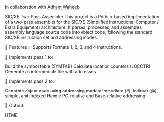 In collaboration with [Adham Waheeb](https://github.com/waheeb4)

SIC/XE Two-Pass Assembler
This project is a Python-based implementation of a two-pass assembler for the SIC/XE (Simplified Instructional Computer / Extra Equipment) architecture. It parses, processes, and assembles assembly language source code into object code, following the standard SIC/XE instruction set and addressing modes.

🚀 Features
✅ Supports Formats 1, 2, 3, and 4 instructions.

🧠 Implements pass 1 to:

Build the symbol table (SYMTAB)
Calculate location counters (LOCCTR)
Generate an intermediate file with addresses

🔄 Implements pass 2 to:

Generate object code using addressing modes: immediate (#), indirect (@), simple, and indexed
Handle PC-relative and Base-relative addressing

🧾 Output:

HTME
